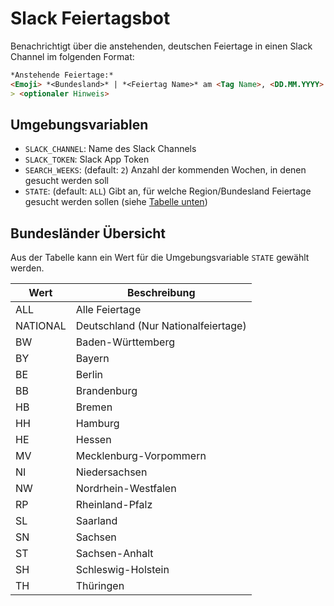 # Slack Feiertagsbot

Benachrichtigt über die anstehenden, deutschen Feiertage in einen Slack Channel im folgenden Format:
```md
*Anstehende Feiertage:*
<Emoji> *<Bundesland>* | *<Feiertag Name>* am <Tag Name>, <DD.MM.YYYY>
> <optionaler Hinweis>
```

## Umgebungsvariablen
- `SLACK_CHANNEL`: Name des Slack Channels
- `SLACK_TOKEN`: Slack App Token
- `SEARCH_WEEKS`: (default: `2`) Anzahl der kommenden Wochen, in denen gesucht werden soll
- `STATE`: (default: `ALL`) Gibt an, für welche Region/Bundesland Feiertage gesucht werden sollen (siehe [Tabelle unten](#bundesländer-übersicht))

## Bundesländer Übersicht

Aus der Tabelle kann ein Wert für die Umgebungsvariable `STATE` gewählt werden.

| Wert      	 | Beschreibung        	                    |
|-------------|------------------------------------------|
| ALL      	  | Alle Feiertage         	                 |
| NATIONAL 	  | Deutschland (Nur Nationalfeiertage)    	 |
| BW       	  | Baden-Württemberg      	                 |
| BY       	  | Bayern                 	                 |
| BE       	  | Berlin                 	                 |
| BB       	  | Brandenburg            	                 |
| HB       	  | Bremen                 	                 |
| HH       	  | Hamburg                	                 |
| HE       	  | Hessen                 	                 |
| MV       	  | Mecklenburg-Vorpommern 	                 |
| NI       	  | Niedersachsen          	                 |
| NW       	  | Nordrhein-Westfalen    	                 |
| RP       	  | Rheinland-Pfalz        	                 |
| SL       	  | Saarland               	                 |
| SN       	  | Sachsen                	                 |
| ST       	  | Sachsen-Anhalt         	                 |
| SH       	  | Schleswig-Holstein     	                 |
| TH       	  | Thüringen              	                 |
